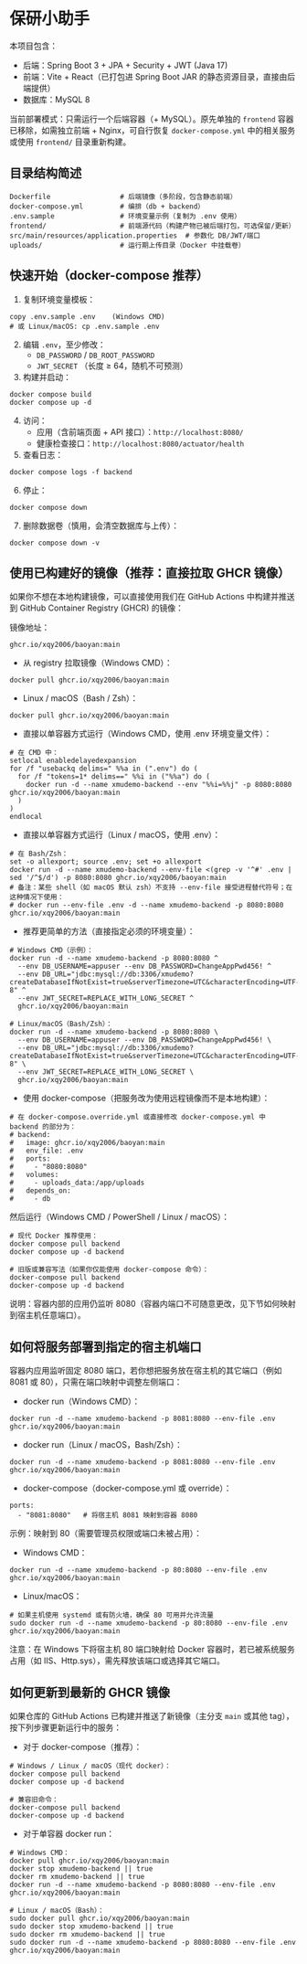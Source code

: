 # 保研小助手

本项目包含：
- 后端：Spring Boot 3 + JPA + Security + JWT (Java 17)
- 前端：Vite + React（已打包进 Spring Boot JAR 的静态资源目录，直接由后端提供）
- 数据库：MySQL 8

当前部署模式：只需运行一个后端容器（+ MySQL）。原先单独的 `frontend` 容器已移除，如需独立前端 + Nginx，可自行恢复 `docker-compose.yml` 中的相关服务或使用 `frontend/` 目录重新构建。

## 目录结构简述
```
Dockerfile                 # 后端镜像（多阶段，包含静态前端）
docker-compose.yml         # 编排（db + backend）
.env.sample                # 环境变量示例（复制为 .env 使用）
frontend/                  # 前端源代码（构建产物已被后端打包，可选保留/更新）
src/main/resources/application.properties  # 参数化 DB/JWT/端口
uploads/                   # 运行期上传目录（Docker 中挂载卷）
```

## 快速开始（docker-compose 推荐）
1. 复制环境变量模板：
```
copy .env.sample .env    (Windows CMD)
# 或 Linux/macOS: cp .env.sample .env
```
2. 编辑 `.env`，至少修改：
   - `DB_PASSWORD` / `DB_ROOT_PASSWORD`
   - `JWT_SECRET` （长度 ≥ 64，随机不可预测）
3. 构建并启动：
```
docker compose build
docker compose up -d
```
4. 访问：
   - 应用（含前端页面 + API 接口）：`http://localhost:8080/`
   - 健康检查接口：`http://localhost:8080/actuator/health`
5. 查看日志：
```
docker compose logs -f backend
```
6. 停止：
```
docker compose down
```
7. 删除数据卷（慎用，会清空数据库与上传）：
```
docker compose down -v
```

## 使用已构建好的镜像（推荐：直接拉取 GHCR 镜像）
如果你不想在本地构建镜像，可以直接使用我们在 GitHub Actions 中构建并推送到 GitHub Container Registry (GHCR) 的镜像：

镜像地址：
```
ghcr.io/xqy2006/baoyan:main
```

- 从 registry 拉取镜像（Windows CMD）：
```
docker pull ghcr.io/xqy2006/baoyan:main
```
- Linux / macOS（Bash / Zsh）：
```
docker pull ghcr.io/xqy2006/baoyan:main
```

- 直接以单容器方式运行（Windows CMD，使用 .env 环境变量文件）：
```
# 在 CMD 中：
setlocal enabledelayedexpansion
for /f "usebackq delims=" %%a in (".env") do (
  for /f "tokens=1* delims==" %%i in ("%%a") do (
    docker run -d --name xmudemo-backend --env "%%i=%%j" -p 8080:8080 ghcr.io/xqy2006/baoyan:main
  )
)
endlocal
```
- 直接以单容器方式运行（Linux / macOS，使用 .env）：
```
# 在 Bash/Zsh：
set -o allexport; source .env; set +o allexport
docker run -d --name xmudemo-backend --env-file <(grep -v '^#' .env | sed '/^$/d') -p 8080:8080 ghcr.io/xqy2006/baoyan:main
# 备注：某些 shell（如 macOS 默认 zsh）不支持 --env-file 接受进程替代符号；在这种情况下使用：
# docker run --env-file .env -d --name xmudemo-backend -p 8080:8080 ghcr.io/xqy2006/baoyan:main
```

- 推荐更简单的方法（直接指定必须的环境变量）：
```
# Windows CMD（示例）：
docker run -d --name xmudemo-backend -p 8080:8080 ^
  --env DB_USERNAME=appuser --env DB_PASSWORD=ChangeAppPwd456! ^
  --env DB_URL="jdbc:mysql://db:3306/xmudemo?createDatabaseIfNotExist=true&serverTimezone=UTC&characterEncoding=UTF-8" ^
  --env JWT_SECRET=REPLACE_WITH_LONG_SECRET ^
  ghcr.io/xqy2006/baoyan:main

# Linux/macOS（Bash/Zsh）：
docker run -d --name xmudemo-backend -p 8080:8080 \
  --env DB_USERNAME=appuser --env DB_PASSWORD=ChangeAppPwd456! \
  --env DB_URL="jdbc:mysql://db:3306/xmudemo?createDatabaseIfNotExist=true&serverTimezone=UTC&characterEncoding=UTF-8" \
  --env JWT_SECRET=REPLACE_WITH_LONG_SECRET \
  ghcr.io/xqy2006/baoyan:main
```

- 使用 docker-compose（把服务改为使用远程镜像而不是本地构建）：
```
# 在 docker-compose.override.yml 或直接修改 docker-compose.yml 中 backend 的部分为：
# backend:
#   image: ghcr.io/xqy2006/baoyan:main
#   env_file: .env
#   ports:
#     - "8080:8080"
#   volumes:
#     - uploads_data:/app/uploads
#   depends_on:
#     - db
```
然后运行（Windows CMD / PowerShell / Linux / macOS）：
```
# 现代 Docker 推荐使用：
docker compose pull backend
docker compose up -d backend

# 旧版或兼容写法（如果你仅能使用 docker-compose 命令）：
docker-compose pull backend
docker-compose up -d backend
```

说明：容器内部的应用仍监听 8080（容器内端口不可随意更改，见下节如何映射到宿主机任意端口）。

## 如何将服务部署到指定的宿主机端口
容器内应用监听固定 8080 端口，若你想把服务放在宿主机的其它端口（例如 8081 或 80），只需在端口映射中调整左侧端口：

- docker run（Windows CMD）：
```
docker run -d --name xmudemo-backend -p 8081:8080 --env-file .env ghcr.io/xqy2006/baoyan:main
```
- docker run（Linux / macOS，Bash/Zsh）：
```
docker run -d --name xmudemo-backend -p 8081:8080 --env-file .env ghcr.io/xqy2006/baoyan:main
```

- docker-compose（docker-compose.yml 或 override）：
```
ports:
  - "8081:8080"   # 将宿主机 8081 映射到容器 8080
```

示例：映射到 80（需要管理员权限或端口未被占用）：
- Windows CMD：
```
docker run -d --name xmudemo-backend -p 80:8080 --env-file .env ghcr.io/xqy2006/baoyan:main
```
- Linux/macOS：
```
# 如果主机使用 systemd 或有防火墙，确保 80 可用并允许流量
sudo docker run -d --name xmudemo-backend -p 80:8080 --env-file .env ghcr.io/xqy2006/baoyan:main
```
注意：在 Windows 下将宿主机 80 端口映射给 Docker 容器时，若已被系统服务占用（如 IIS、Http.sys），需先释放该端口或选择其它端口。

## 如何更新到最新的 GHCR 镜像
如果仓库的 GitHub Actions 已构建并推送了新镜像（主分支 `main` 或其他 tag），按下列步骤更新运行中的服务：

- 对于 docker-compose（推荐）：
```
# Windows / Linux / macOS（现代 docker）：
docker compose pull backend
docker compose up -d backend

# 兼容旧命令：
docker-compose pull backend
docker-compose up -d backend
```

- 对于单容器 docker run：
```
# Windows CMD：
docker pull ghcr.io/xqy2006/baoyan:main
docker stop xmudemo-backend || true
docker rm xmudemo-backend || true
docker run -d --name xmudemo-backend -p 8080:8080 --env-file .env ghcr.io/xqy2006/baoyan:main

# Linux / macOS（Bash）：
sudo docker pull ghcr.io/xqy2006/baoyan:main
sudo docker stop xmudemo-backend || true
sudo docker rm xmudemo-backend || true
sudo docker run -d --name xmudemo-backend -p 8080:8080 --env-file .env ghcr.io/xqy2006/baoyan:main
```
